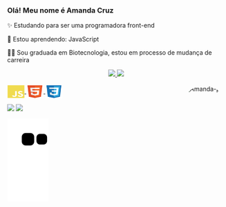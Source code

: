 ### Olá! Meu nome é Amanda Cruz

✨ Estudando para ser uma programadora front-end <p>
🌱 Estou aprendendo: JavaScript <p>
👩‍🔬 Sou graduada em Biotecnologia, estou em processo de mudança de carreira

<div align="center">
  <a href="https://github.com/Amandacdev">
  <a href= "https://www.linkedin.com/in/amanda-cruz-de-ara%C3%BAjo-092987215/">
  <img height="180em" src="https://github-readme-stats.vercel.app/api?username=Amandacdev&show_icons=true&theme=dracula&include_all_commits=true&count_private=true"/>
  <img height="180em" src="https://github-readme-stats.vercel.app/api/top-langs/?username=Amandacdev&layout=compact&langs_count=7&theme=dracula"/>
</div>
    
 <div style="display: inline_block"><br>
  <img align="center" alt="Js" height="30" width="40" src="https://raw.githubusercontent.com/devicons/devicon/master/icons/javascript/javascript-plain.svg">
  <img align="center" alt="HTML" height="30" width="40" src="https://raw.githubusercontent.com/devicons/devicon/master/icons/html5/html5-original.svg">
  <img align="center" alt="CSS" height="30" width="40" src="https://raw.githubusercontent.com/devicons/devicon/master/icons/css3/css3-original.svg">
  <img align="right" alt="Amanda-pic" height="150" style="border-radius:50px;" src="https://share-cdn.picrew.me/shareImg/org/202111/338224_wcbwu6tu.png">
</div>
    </div> <p>
    
 <div>
   <a href = "amanda.crz.aj@gmail.com"><img src="https://img.shields.io/badge/-Gmail-%23333?style=for-the-badge&logo=gmail&logoColor=white" target="_blank"></a>
   <a href="https://www.linkedin.com/in/amanda-cruz-de-ara%C3%BAjo-092987215/" target="_blank"><img src="https://img.shields.io/badge/-LinkedIn-%230077B5?style=for-the-badge&logo=linkedin&logoColor=white" target="_blank"></a>
 </div>
  
 ![Snake animation](https://github.com/Amandacdev/Amandacdev/blob/output/github-contribution-grid-snake.svg)

